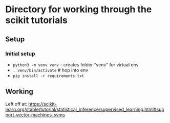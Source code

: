 # Directory for working through the scikit tutorials

## Setup

### Initial setup
- `python3 -m venv venv` - creates folder “venv” for virtual env
- `. venv/bin/activate`     # hop into env
- `pip install -r requirements.txt`

## Working

Left off at: https://scikit-learn.org/stable/tutorial/statistical_inference/supervised_learning.html#support-vector-machines-svms
